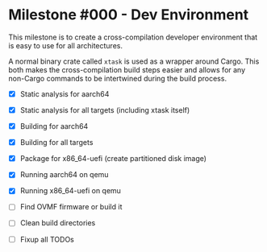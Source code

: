 # Milestone #000 - Dev Environment

This milestone is to create a cross-compilation developer environment that is easy to use for all architectures.

A normal binary crate called `xtask` is used as a wrapper around Cargo. This both makes the cross-compilation build steps easier and allows for any non-Cargo commands to be intertwined during the build process.

- [x] Static analysis for aarch64
- [x] Static analysis for all targets (including xtask itself)
- [x] Building for aarch64
- [x] Building for all targets
- [x] Package for x86_64-uefi (create partitioned disk image)
- [x] Running aarch64 on qemu
- [x] Running x86_64-uefi on qemu
- [ ] Find OVMF firmware or build it
- [ ] Clean build directories
- [ ] Fixup all TODOs

